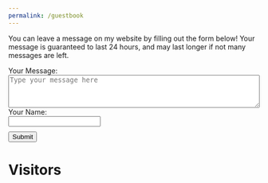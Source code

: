 ```yaml
---
permalink: /guestbook
---
```


You can leave a message on my website by filling out the form below! Your message is guaranteed to last 24 hours, and may last longer if not many messages are left.

<form action="https://guestbook.bprpxyz.workers.dev/write" method="post"> <!-- Message Textarea --> <label for="message">Your Message:</label> <br/> <textarea style="width:100%;" id="message" name="message" rows="4" cols="50" placeholder="Type your message here" required></textarea> <br/> <label for="author">Your Name:</label> <br/> <input type="text" id="author" name="author" placeholder="" required> <br/>  <!-- Submit Button --> <input style="margin-top:10px;" type="submit" value="Submit"> </form>


# Visitors

<div id="guestbook"></div>
